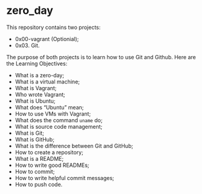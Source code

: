 # zero_day

This repository contains two projects:
* 0x00-vagrant (Optionial);
* 0x03. Git.

The purpose of both projects is to learn how to use Git and Github.
Here are the Learning Objectives:
* What is a zero-day;
* What is a virtual machine;
* What is Vagrant;
* Who wrote Vagrant;
* What is Ubuntu;
* What does “Ubuntu” mean;
* How to use VMs with Vagrant;
* What does the command `uname` do;
* What is source code management;
* What is Git;
* What is GitHub;
* What is the difference between Git and GitHub;
* How to create a repository;
* What is a README;
* How to write good READMEs;
* How to commit;
* How to write helpful commit messages;
* How to push code.